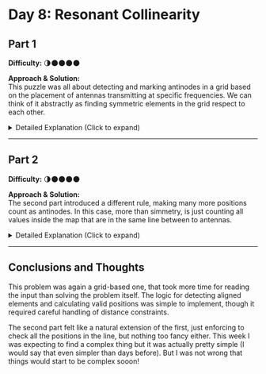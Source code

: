 # Day 8: Resonant Collinearity

## Part 1  
**Difficulty:** 🌗🌑🌑🌑🌑  

**Approach & Solution:**  
This puzzle was all about detecting and marking antinodes in a grid based on the placement of antennas transmitting at specific frequencies.
We can think of it abstractly as finding symmetric elements in the grid respect to each other.

<details>  
<summary>Detailed Explanation (Click to expand)</summary>  
The challenge was to determine points in the grid that act as antinodes, following a specific resonance rule.  

1. Each element in the grid was identified and stored in a map, categorized by its value (letter or digit).  
2. For each new element placed, the program checked existing ones of the same value to determine if they had a simmetry inside the map, ca.using an antinode to be created.
3. We had to be careful not to duplicate the antinodes, for this a set of the positions of them was used.

</details>  

---

## Part 2  
**Difficulty:** 🌗🌑🌑🌑🌑  

**Approach & Solution:**  
The second part introduced a different rule, making many more positions count as antinodes. In this case, more than simmetry, is just counting all values inside the map that are in the same line between to antennas.

<details>  
<summary>Detailed Explanation (Click to expand)</summary>  
This time, we do not want to find the two symmetric solutions, but the continuous propagation of values through the line.

1. The original algorithm was modified to allow a continuous propagation of antinodes along the same direction as the antennas.  
2. Each antenna became an antinode itself if there were at least two of the same frequency in line with it.  
3. The traversal logic was extended to check all possible grid alignments, adding new antinodes dynamically.  

</details>  

---

## Conclusions and Thoughts  
This problem was again a grid-based one, that took more time for reading the input than solving the problem itself. The logic for detecting aligned elements and calculating valid positions was simple to implement, though it required careful handling of distance constraints.  

The second part felt like a natural extension of the first, just enforcing to check all the positions in the line, but nothing too fancy either. 
This week I was expecting to find a complex thing but it was actually pretty simple (I would say that even simpler than days before).
But I was not wrong that things would start to be complex sooon! 